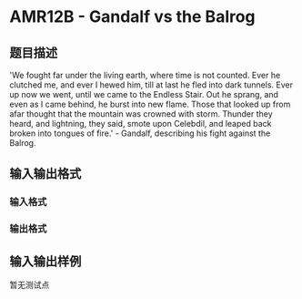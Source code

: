 # AMR12B - Gandalf vs the Balrog

## 题目描述

'We fought far under the living earth, where time is not counted. Ever he clutched me, and ever I hewed him, till at last he fled into dark tunnels. Ever up now we went, until we came to the Endless Stair. Out he sprang, and even as I came behind, he burst into new flame. Those that looked up from afar thought that the mountain was crowned with storm. Thunder they heard, and lightning, they said, smote upon Celebdil, and leaped back broken into tongues of fire.' - Gandalf, describing his fight against the Balrog.

## 输入输出格式

### 输入格式

### 输出格式

## 输入输出样例

暂无测试点

